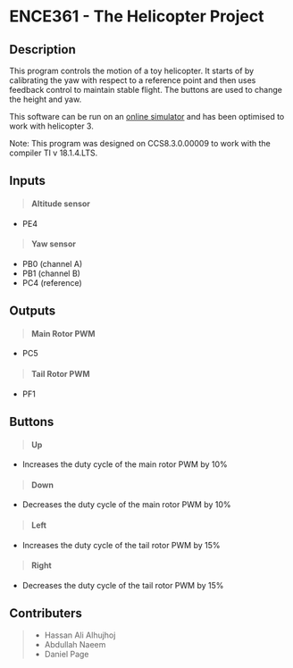 # ENCE361 - The Helicopter Project 

## Description
This program controls the motion of a toy helicopter. It starts of by
calibrating the yaw with respect to a reference point and then uses
feedback control to maintain stable flight. The buttons are used to change
the height and yaw.

This software can be run on an [online simulator](http://eng-labshare.canterbury.ac.nz) and has been optimised to work with helicopter 3.

Note: This program was designed on CCS8.3.0.00009 to work with the compiler TI v 18.1.4.LTS.



## Inputs

> #### Altitude sensor
- PE4

> #### Yaw sensor
- PB0 (channel A)
- PB1 (channel B)
- PC4 (reference)

## Outputs

> #### Main Rotor PWM
- PC5

> #### Tail Rotor PWM
- PF1

## Buttons

> #### Up
- Increases the duty cycle of the main rotor PWM by 10%

> #### Down
- Decreases the duty cycle of the main rotor PWM by 10%

> #### Left
- Increases the duty cycle of the tail rotor PWM by 15%

> #### Right
- Decreases the duty cycle of the tail rotor PWM by 15%

## Contributers
> - Hassan Ali Alhujhoj
> - Abdullah Naeem 
> - Daniel Page